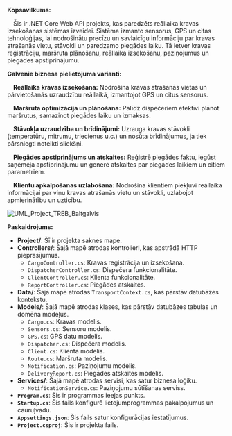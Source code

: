 **Kopsavilkums:**

&emsp;Šis ir .NET Core Web API projekts, kas paredzēts reāllaika kravas izsekošanas sistēmas izveidei. Sistēma izmanto sensorus, GPS un citas tehnoloģijas, lai nodrošinātu precīzu un savlaicīgu informāciju par kravas atrašanās vietu, stāvokli un paredzamo piegādes laiku. Tā ietver kravas reģistrāciju, maršruta plānošanu, reāllaika izsekošanu, paziņojumus un piegādes apstiprinājumu.

**Galvenie biznesa pielietojuma varianti:**

&emsp;**Reāllaika kravas izsekošana:** Nodrošina kravas atrašanās vietas un pārvietošanās uzraudzību reāllaikā, izmantojot GPS un citus sensorus.

&emsp;**Maršruta optimizācija un plānošana:** Palīdz dispečeriem efektīvi plānot maršrutus, samazinot piegādes laiku un izmaksas.

&emsp;**Stāvokļa uzraudzība un brīdinājumi:** Uzrauga kravas stāvokli (temperatūru, mitrumu, triecienus u.c.) un nosūta brīdinājumus, ja tiek pārsniegti noteikti sliekšņi.

&emsp;**Piegādes apstiprinājums un atskaites:** Reģistrē piegādes faktu, iegūst saņēmēja apstiprinājumu un ģenerē atskaites par piegādes laikiem un citiem parametriem.

&emsp;**Klientu apkalpošanas uzlabošana:** Nodrošina klientiem piekļuvi reāllaika informācijai par viņu kravas atrašanās vietu un stāvokli, uzlabojot apmierinātību un uzticību.


![UML_Project_TREB_Baltgalvis](https://github.com/user-attachments/assets/79a8746a-de8c-424b-a725-a4f7e2895200)


**Paskaidrojums:**

* **Project/**: Šī ir projekta saknes mape.
* **Controllers/**: Šajā mapē atrodas kontrolieri, kas apstrādā HTTP pieprasījumus.
    * `CargoController.cs`: Kravas reģistrācija un izsekošana.
    * `DispatcherController.cs`: Dispečera funkcionalitāte.
    * `ClientController.cs`: Klienta funkcionalitāte.
    * `ReportController.cs`: Piegādes atskaites.
* **Data/**: Šajā mapē atrodas `TransportContext.cs`, kas pārstāv datubāzes kontekstu.
* **Models/**: Šajā mapē atrodas klases, kas pārstāv datubāzes tabulas un domēna modeļus.
    * `Cargo.cs`: Kravas modelis.
    * `Sensors.cs`: Sensoru modelis.
    * `GPS.cs`: GPS datu modelis.
    * `Dispatcher.cs`: Dispečera modelis.
    * `Client.cs`: Klienta modelis.
    * `Route.cs`: Maršruta modelis.
    * `Notification.cs`: Paziņojumu modelis.
    * `DeliveryReport.cs`: Piegādes atskaites modelis.
* **Services/**: Šajā mapē atrodas servisi, kas satur biznesa loģiku.
    * `NotificationService.cs`: Paziņojumu sūtīšanas serviss.
* **`Program.cs`**: Šis ir programmas ieejas punkts.
* **`Startup.cs`**: Šis fails konfigurē lietojumprogrammas pakalpojumus un cauruļvadu.
* **`Appsettings.json`**: Šis fails satur konfigurācijas iestatījumus.
* **`Project.csproj`**: Šis ir projekta fails.

